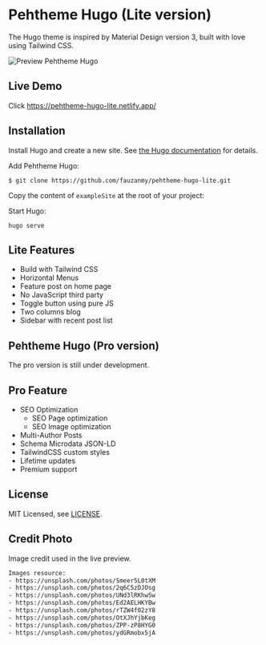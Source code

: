 # Pehtheme Hugo (Lite version)

The Hugo theme is inspired by Material Design version 3, built with love using Tailwind CSS.

![Preview Pehtheme Hugo](https://raw.githubusercontent.com/fauzanmy/pehtheme-hugo-lite/main/images/tn.png?raw=true)

## Live Demo

Click https://pehtheme-hugo-lite.netlify.app/

## Installation

Install Hugo and create a new site. See [the Hugo documentation](https://gohugo.io/getting-started/quick-start/) for details.

Add Pehtheme Hugo:

    $ git clone https://github.com/fauzanmy/pehtheme-hugo-lite.git

Copy the content of `exampleSite` at the root of your project:
    
Start Hugo:

    hugo serve

## Lite Features

- Build with Tailwind CSS
- Horizontal Menus
- Feature post on home page
- No JavaScript third party
- Toggle button using pure JS
- Two columns blog
- Sidebar with recent post list

## Pehtheme Hugo (Pro version)

The pro version is still under development.

## Pro Feature
- SEO Optimization
    - SEO Page optimization
    - SEO Image optimization
- Multi-Author Posts
- Schema Microdata JSON-LD
- TailwindCSS custom styles
- Lifetime updates
- Premium support

## License

MIT Licensed, see [LICENSE](https://github.com/halogenica/Hugo-BeautifulHugo/blob/master/LICENSE).

## Credit Photo

Image credit used in the live preview.

```txt
Images resource:
- https://unsplash.com/photos/Smeer5L0tXM
- https://unsplash.com/photos/2q6C5zDJOsg
- https://unsplash.com/photos/UNd3lRKhwSw
- https://unsplash.com/photos/Ed2AELHKYBw
- https://unsplash.com/photos/rTZW4f02zY8
- https://unsplash.com/photos/OtXJhYjbKeg
- https://unsplash.com/photos/ZPP-zP8HYG0
- https://unsplash.com/photos/ydGRmobx5jA
```
